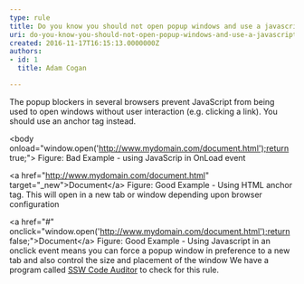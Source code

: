 ```yaml
---
type: rule
title: Do you know you should not open popup windows and use a javascript modal instead?
uri: do-you-know-you-should-not-open-popup-windows-and-use-a-javascript-modal-instead
created: 2016-11-17T16:15:13.0000000Z
authors:
- id: 1
  title: Adam Cogan

---
```


 
The popup blockers in several browsers prevent JavaScript from being used to open windows without user interaction (e.g. clicking a link). You should use an anchor tag instead.
 
​&lt;body onload="window.open('http://www.mydomain.com/document.html');return true;"&gt;
Figure: Bad Example - using JavaScrip in OnLoad event​

​&lt;a href="http://www.mydomain.com/document.html" target="\_new"&gt;Document&lt;/a&gt;
Figure: Good Example - Using HTML anchor tag. This will open in a new tab or window depending upon browser configuration​​

&lt;a href="#" onclick="window.open('http://www.mydomain.com/document.html');return false;"&gt;Document&lt;/a&gt;
Figure: Good Example - Using Javascript in an onclick event means you can force a popup window in preference to a new tab and also control the size and placement of the window
We have a program called [SSW Code Auditor](https&#58;//www.ssw.com.au/ssw/CodeAuditor/) to check for this rule.

​

